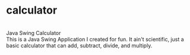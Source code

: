 # calculator
<br>
Java Swing Calculator 
<br>
This is a Java Swing Application I created for fun. It ain't scientific, just a basic calculator that can add, subtract, divide, and multiply. 
